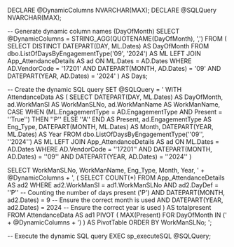 DECLARE @DynamicColumns NVARCHAR(MAX); 
DECLARE @SQLQuery NVARCHAR(MAX);

-- Generate dynamic column names (DayOfMonth)
SELECT @DynamicColumns = STRING_AGG(QUOTENAME(DayOfMonth), ',') 
FROM ( 
    SELECT DISTINCT DATEPART(DAY, ML.Dates) AS DayOfMonth 
    FROM dbo.ListOfDaysByEngagementType('09', '2024') AS ML 
    LEFT JOIN App_AttendanceDetails AS ad ON ML.Dates = AD.Dates 
    WHERE AD.VendorCode = '17201' 
    AND DATEPART(MONTH, AD.Dates) = '09' 
    AND DATEPART(YEAR, AD.Dates) = '2024' 
) AS Days;

-- Create the dynamic SQL query
SET @SQLQuery = '
WITH AttendanceData AS (
    SELECT 
        DATEPART(DAY, ML.Dates) AS DayOfMonth, 
        ad.WorkManSl AS WorkManSLNo, 
        ad.WorkManName AS WorkManName,
        CASE 
            WHEN (ML.EngagementType = AD.EngagementType AND Present = ''True'') THEN ''P'' 
            ELSE ''A'' 
        END AS Present, 
        ad.EngagementType AS Eng_Type, 
        DATEPART(MONTH, ML.Dates) AS Month,
        DATEPART(YEAR, ML.Dates) AS Year 
    FROM dbo.ListOfDaysByEngagementType(''09'', ''2024'') AS ML 
    LEFT JOIN App_AttendanceDetails AS ad ON ML.Dates = AD.Dates 
    WHERE AD.VendorCode = ''17201'' 
    AND DATEPART(MONTH, AD.Dates) = ''09'' 
    AND DATEPART(YEAR, AD.Dates) = ''2024''
)

SELECT 
    WorkManSLNo, 
    WorkManName, 
    Eng_Type, 
    Month, 
    Year, 
    ' + @DynamicColumns + ', 
    ( 
        SELECT COUNT(*) 
        FROM App_AttendanceDetails AS ad2
        WHERE ad2.WorkManSl = ad1.WorkManSLNo
        AND ad2.DayDef = ''P''  -- Counting the number of days present ('P')
        AND DATEPART(MONTH, ad2.Dates) = 9  -- Ensure the correct month is used
        AND DATEPART(YEAR, ad2.Dates) = 2024  -- Ensure the correct year is used
    ) AS totalpresent
FROM AttendanceData AS ad1
PIVOT ( 
    MAX(Present) FOR DayOfMonth IN (' + @DynamicColumns + ') 
) AS PivotTable
ORDER BY WorkManSLNo;
';

-- Execute the dynamic SQL query
EXEC sp_executeSQL @SQLQuery;
